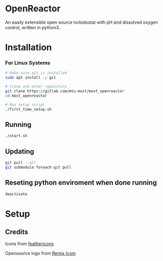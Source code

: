 # OpenReactor
An easily extensible open source turbidostat with pH and dissolved oxygen control, written in python3.

# Installation

### For Linux Systems
```sh
# Make sure git is installed
sudo apt install -y git

# Clone and enter repository
git clone https://gitlab.com/mtu-most/most_openreactor
cd most_openreactor

# Run setup script
./first_time_setup.sh
```

## Running
```sh
./start.sh
```

## Updating
```sh
git pull --all
git submodule foreach git pull
```

## Reseting python enviroment when done running
```sh
deactivate
```

# Setup




## Credits
Icons from [feathericons](https://feathericons.com)

Opensource logo from [Remix Icom](https://remixicon.com/)
